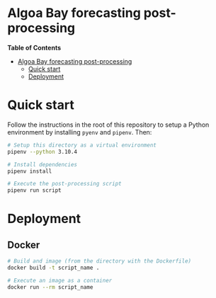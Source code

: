 # Algoa Bay forecasting post-processing

<!-- START doctoc generated TOC please keep comment here to allow auto update -->
<!-- DON'T EDIT THIS SECTION, INSTEAD RE-RUN doctoc TO UPDATE -->
**Table of Contents** 

- [Algoa Bay forecasting post-processing](#algoa-bay-forecasting-post-processing)
  - [Quick start](#quick-start)
  - [Deployment](#deployment)

<!-- END doctoc generated TOC please keep comment here to allow auto update -->



# Quick start
Follow the instructions in the root of this repository to setup a Python environment by installing `pyenv` and `pipenv`. Then:

```sh
# Setup this directory as a virtual environment
pipenv --python 3.10.4

# Install dependencies
pipenv install

# Execute the post-processing script
pipenv run script
```

# Deployment

## Docker

```sh
# Build and image (from the directory with the Dockerfile)
docker build -t script_name .

# Execute an image as a container
docker run --rm script_name
```
